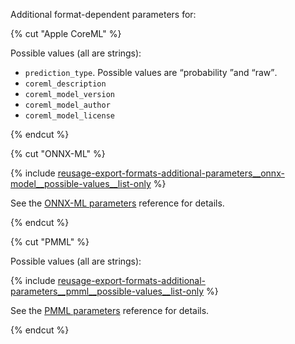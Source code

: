 
Additional format-dependent parameters for:

{% cut "Apple CoreML" %}

Possible values (all are strings):
 - `prediction_type`. Possible values are <q>probability </q>and <q>raw</q>.
 - `coreml_description`
 - `coreml_model_version`
 - `coreml_model_author`
 - `coreml_model_license`

{% endcut %}

{% cut "ONNX-ML" %}

{% include [reusage-export-formats-additional-parameters__onnx-model__possible-values__list-only](../reusage-export-formats/additional-parameters__onnx-model__possible-values__list-only.md) %}

See the [ONNX-ML parameters](../../../references/onnx-parameters.md) reference for details.

{% endcut %}

{% cut "PMML" %}

Possible values (all are strings):

{% include [reusage-export-formats-additional-parameters__pmml__possible-values__list-only](../reusage-export-formats/additional-parameters__pmml__possible-values__list-only.md) %}

See the [PMML parameters](../../../references/pmml-parameters.md) reference for details.

{% endcut %}
